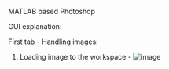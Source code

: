MATLAB based Photoshop

GUI explanation:

First tab - Handling images:
1) Loading image to the workspace - 
![image](https://user-images.githubusercontent.com/105777016/178099278-b61e41a3-6ee3-4b69-9d6e-ee31e803055b.png)

